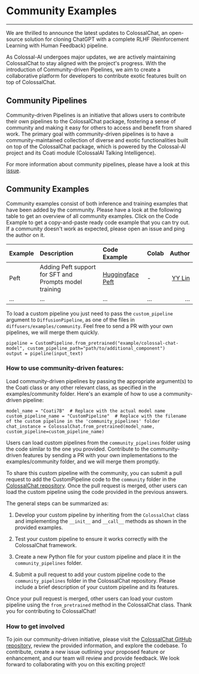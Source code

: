 # Community Examples
---
We are thrilled to announce the latest updates to ColossalChat, an open-source solution for cloning ChatGPT with a complete RLHF (Reinforcement Learning with Human Feedback) pipeline. 

As Colossal-AI undergoes major updates, we are actively maintaining ColossalChat to stay aligned with the project's progress. With the introduction of Community-driven Pipelines, we aim to create a collaborative platform for developers to contribute exotic features built on top of ColossalChat.

## Community Pipelines

Community-driven Pipelines is an initiative that allows users to contribute their own pipelines to the ColossalChat package, fostering a sense of community and making it easy for others to access and benefit from shared work. The primary goal with community-driven pipelines is to have a community-maintained collection of diverse and exotic functionalities built on top of the ColossalChat package, which is powered by the Colossal-AI project and its Coati module (ColossalAI Talking Intelligence).

For more information about community pipelines, please have a look at this [issue](https://github.com/hpcaitech/ColossalAI/issues/3487).

## Community Examples

Community examples consist of both inference and training examples that have been added by the community. Please have a look at the following table to get an overview of all community examples. Click on the Code Example to get a copy-and-paste ready code example that you can try out. If a community doesn't work as expected, please open an issue and ping the author on it.

| Example                                | Description                                                                                                                                                                                                                                                                                                                                                                                                                                                                                              | Code Example                                                      | Colab                                                                                                                                                                                                              |                                                     Author |
|:---------------------------------------|:---------------------------------------------------------------------------------------------------------------------------------------------------------------------------------------------------------------------------------------------------------------------------------------------------------------------------------------------------------------------------------------------------------------------------------------------------------------------------------------------------------|:------------------------------------------------------------------|:-------------------------------------------------------------------------------------------------------------------------------------------------------------------------------------------------------------------|-----------------------------------------------------------:|
| Peft           | Adding Peft support for SFT and Prompts model training                                                                                                                                                                                                                                                                                                                                                                                                                                   | [Huggingface Peft](https://github.com/hpcaitech/ColossalAI/tree/main/applications/Chat/examples/community/peft)     | - |             [YY Lin](https://github.com/yynil) | 
|...|...|...|...|...|

To load a custom pipeline you just need to pass the `custom_pipeline` argument to `DiffusionPipeline`, as one of the files in `diffusers/examples/community`. Feel free to send a PR with your own pipelines, we will merge them quickly.
```
pipeline = CustomPipeline.from_pretrained("example/colossal-chat-model", custom_pipeline_path="path/to/additional_component")
output = pipeline(input_text)
```

### How to use community-driven features:

Load community-driven pipelines by passing the appropriate argument(s) to the Coati class or any other relevant class, as specified in the examples/community folder. Here's an example of how to use a community-driven pipeline:

```
model_name = "Coati7B"  # Replace with the actual model name
custom_pipeline_name = "CustomPipeline"  # Replace with the filename of the custom pipeline in the 'community_pipelines' folder
chat_instance = ColossalChat.from_pretrained(model_name, custom_pipeline=custom_pipeline_name)
```

Users can load custom pipelines from the `community_pipelines` folder using the code similar to the one you provided. Contribute to the community-driven features by sending a PR with your own implementations to the examples/community folder, and we will merge them promptly.


To share this custom pipeline with the community, you can submit a pull request to add the CustomPipeline code to the `community` folder in the [ColossalChat repository](https://github.com/hpcaitech/ColossalAI/tree/main/applications/Chat/examples/community). Once the pull request is merged, other users can load the custom pipeline using the code provided in the previous answers.

The general steps can be summarized as:
1. Develop your custom pipeline by inheriting from the `ColossalChat` class and implementing the `__init__` and `__call__` methods as shown in the provided examples.

2. Test your custom pipeline to ensure it works correctly with the ColossalChat framework.

3. Create a new Python file for your custom pipeline and place it in the `community_pipelines` folder.

4. Submit a pull request to add your custom pipeline code to the `community_pipelines` folder in the ColossalChat repository. Please include a brief description of your custom pipeline and its features.

Once your pull request is merged, other users can load your custom pipeline using the `from_pretrained` method in the ColossalChat class. Thank you for contributing to ColossalChat!

### How to get involved
To join our community-driven initiative, please visit the [ColossalChat GitHub repository](https://github.com/hpcaitech/ColossalAI/tree/main/applications/Chat/examples), review the provided information, and explore the codebase. To contribute, create a new issue outlining your proposed feature or enhancement, and our team will review and provide feedback. We look forward to collaborating with you on this exciting project!
